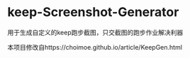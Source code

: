 # keep-Screenshot-Generator
用于生成自定义的keep跑步截图，只交截图的跑步作业解决利器

本项目修改自https://choimoe.github.io/article/KeepGen.html
